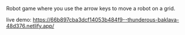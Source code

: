 Robot game where you use the arrow keys to move a robot on a grid.

live demo: https://66b897cba3dcf14053b484f9--thunderous-baklava-48d376.netlify.app/
